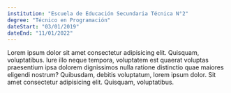 ```yaml
---
institution: "Escuela de Educación Secundaria Técnica N°2"
degree: "Técnico en Programación"
dateStart: "03/01/2019"
dateEnd: "11/01/2022"
---
```


Lorem ipsum dolor sit amet consectetur adipisicing elit. Quisquam, voluptatibus. Iure illo neque tempora, voluptatem est quaerat voluptas praesentium ipsa dolorem dignissimos nulla ratione distinctio quae maiores eligendi nostrum? Quibusdam, debitis voluptatum, lorem ipsum dolor. Sit amet consectetur adipisicing elit. Quisquam, voluptatibus.